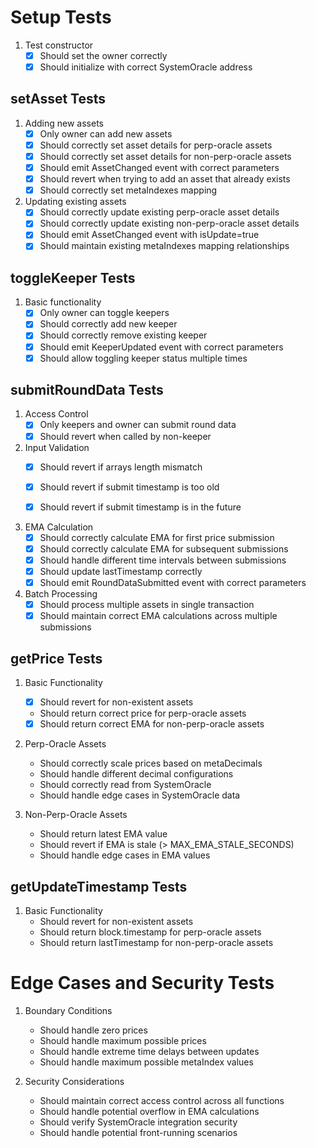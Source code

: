 # Setup Tests
1. Test constructor
   - [x] Should set the owner correctly
   - [x] Should initialize with correct SystemOracle address

## setAsset Tests
1. Adding new assets
   - [x] Only owner can add new assets
   - [x] Should correctly set asset details for perp-oracle assets
   - [x] Should correctly set asset details for non-perp-oracle assets
   - [x] Should emit AssetChanged event with correct parameters
   - [x] Should revert when trying to add an asset that already exists
   - [x] Should correctly set metaIndexes mapping

2. Updating existing assets
   - [x] Should correctly update existing perp-oracle asset details
   - [x] Should correctly update existing non-perp-oracle asset details
   - [x] Should emit AssetChanged event with isUpdate=true
   - [x] Should maintain existing metaIndexes mapping relationships

## toggleKeeper Tests
1. Basic functionality
   - [x] Only owner can toggle keepers
   - [x] Should correctly add new keeper
   - [x] Should correctly remove existing keeper
   - [x] Should emit KeeperUpdated event with correct parameters
   - [x] Should allow toggling keeper status multiple times

## submitRoundData Tests
1. Access Control
   - [x] Only keepers and owner can submit round data
   - [x] Should revert when called by non-keeper

2. Input Validation
   - [x] Should revert if arrays length mismatch
   - [x] Should revert if submit timestamp is too old
   - [x] Should revert if submit timestamp is in the future


3. EMA Calculation
   - [x] Should correctly calculate EMA for first price submission
   - [x] Should correctly calculate EMA for subsequent submissions
   - [x] Should handle different time intervals between submissions
   - [x] Should update lastTimestamp correctly
   - [x] Should emit RoundDataSubmitted event with correct parameters

4. Batch Processing
   - [x] Should process multiple assets in single transaction
   - [x] Should maintain correct EMA calculations across multiple submissions

## getPrice Tests
1. Basic Functionality
   - [x] Should revert for non-existent assets
   - Should return correct price for perp-oracle assets
   - [x] Should return correct EMA for non-perp-oracle assets

2. Perp-Oracle Assets
   - Should correctly scale prices based on metaDecimals
   - Should handle different decimal configurations
   - Should correctly read from SystemOracle
   - Should handle edge cases in SystemOracle data

3. Non-Perp-Oracle Assets
   - Should return latest EMA value
   - Should revert if EMA is stale (> MAX_EMA_STALE_SECONDS)
   - Should handle edge cases in EMA values

## getUpdateTimestamp Tests
1. Basic Functionality
   - Should revert for non-existent assets
   - Should return block.timestamp for perp-oracle assets
   - Should return lastTimestamp for non-perp-oracle assets

# Edge Cases and Security Tests
1. Boundary Conditions
   - Should handle zero prices
   - Should handle maximum possible prices
   - Should handle extreme time delays between updates
   - Should handle maximum possible metaIndex values

2. Security Considerations
   - Should maintain correct access control across all functions
   - Should handle potential overflow in EMA calculations
   - Should verify SystemOracle integration security
   - Should handle potential front-running scenarios